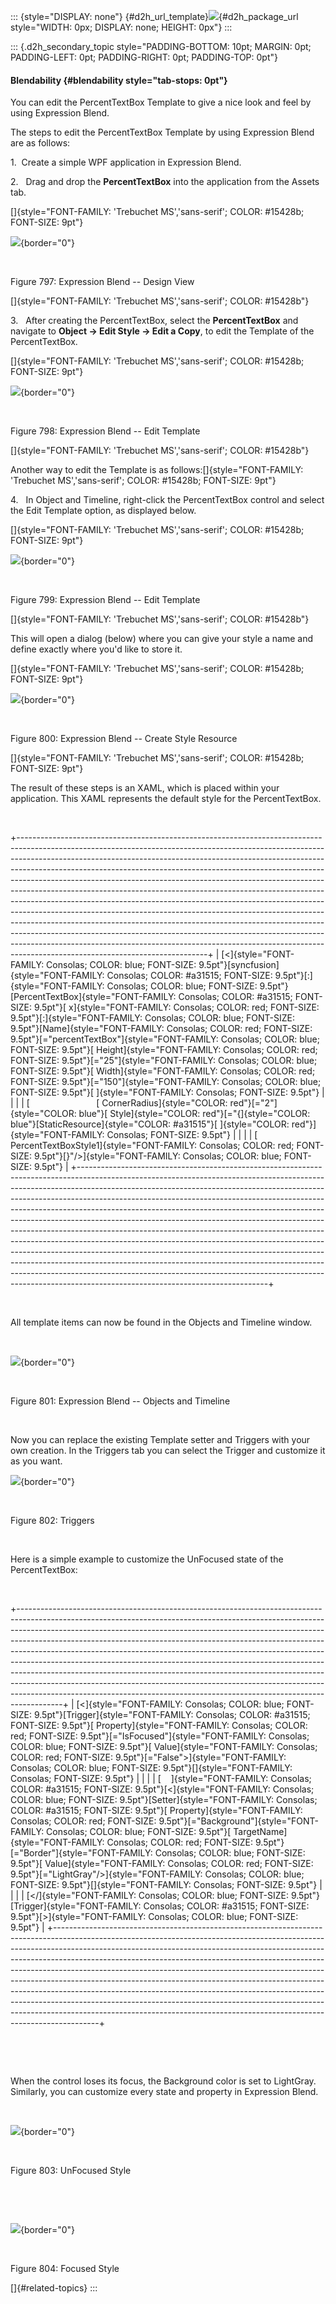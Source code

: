 ::: {style="DISPLAY: none"}
[](ms-xhelp:///?Id=d2h_url_template){#d2h_url_template}![](!package_url!){#d2h_package_url style="WIDTH: 0px; DISPLAY: none; HEIGHT: 0px"}
:::

::: {.d2h_secondary_topic style="PADDING-BOTTOM: 10pt; MARGIN: 0pt; PADDING-LEFT: 0pt; PADDING-RIGHT: 0pt; PADDING-TOP: 0pt"}
#### Blendability {#blendability style="tab-stops: 0pt"}

You can edit the PercentTextBox Template to give a nice look and feel by using Expression Blend.

The steps to edit the PercentTextBox Template by using Expression Blend are as follows:

1.  Create a simple WPF application in Expression Blend.

2.   Drag and drop the **PercentTextBox** into the application from the Assets tab.

[]{style="FONT-FAMILY: 'Trebuchet MS','sans-serif'; COLOR: #15428b; FONT-SIZE: 9pt"} 

![](ImagesExt/image30_692.png){border="0"}

 

Figure 797: Expression Blend -- Design View

[]{style="FONT-FAMILY: 'Trebuchet MS','sans-serif'; COLOR: #15428b"} 

3.   After creating the PercentTextBox, select the **PercentTextBox** and navigate to **Object -\> Edit Style -\> Edit a Copy**, to edit the Template of the PercentTextBox.

[]{style="FONT-FAMILY: 'Trebuchet MS','sans-serif'; COLOR: #15428b; FONT-SIZE: 9pt"} 

![](ImagesExt/image30_693.png){border="0"}

 

Figure 798: Expression Blend -- Edit Template

[]{style="FONT-FAMILY: 'Trebuchet MS','sans-serif'; COLOR: #15428b"} 

Another way to edit the Template is as follows:[]{style="FONT-FAMILY: 'Trebuchet MS','sans-serif'; COLOR: #15428b; FONT-SIZE: 9pt"}

4.   In Object and Timeline, right-click the PercentTextBox control and select the Edit Template option, as displayed below.

[]{style="FONT-FAMILY: 'Trebuchet MS','sans-serif'; COLOR: #15428b; FONT-SIZE: 9pt"} 

![](ImagesExt/image30_694.png){border="0"}

 

Figure 799: Expression Blend -- Edit Template

[]{style="FONT-FAMILY: 'Trebuchet MS','sans-serif'; COLOR: #15428b"} 

This will open a dialog (below) where you can give your style a name and define exactly where you'd like to store it.

[]{style="FONT-FAMILY: 'Trebuchet MS','sans-serif'; COLOR: #15428b; FONT-SIZE: 9pt"} 

![](ImagesExt/image30_695.png){border="0"}

 

Figure 800: Expression Blend -- Create Style Resource

[]{style="FONT-FAMILY: 'Trebuchet MS','sans-serif'; COLOR: #15428b; FONT-SIZE: 9pt"} 

The result of these steps is an XAML, which is placed within your application. This XAML represents the default style for the PercentTextBox.

 

+-----------------------------------------------------------------------------------------------------------------------------------------------------------------------------------------------------------------------------------------------------------------------------------------------------------------------------------------------------------------------------------------------------------------------------------------------------------------------------------------------------------------------------------------------------------------------------------------------------------------------------------------------------------------------------------------------------------------------------------------------------------------------------------------------------------------------------------------------------------------------------------------------------------------------------------------+
| [\<]{style="FONT-FAMILY: Consolas; COLOR: blue; FONT-SIZE: 9.5pt"}[syncfusion]{style="FONT-FAMILY: Consolas; COLOR: #a31515; FONT-SIZE: 9.5pt"}[:]{style="FONT-FAMILY: Consolas; COLOR: blue; FONT-SIZE: 9.5pt"}[PercentTextBox]{style="FONT-FAMILY: Consolas; COLOR: #a31515; FONT-SIZE: 9.5pt"}[ x]{style="FONT-FAMILY: Consolas; COLOR: red; FONT-SIZE: 9.5pt"}[:]{style="FONT-FAMILY: Consolas; COLOR: blue; FONT-SIZE: 9.5pt"}[Name]{style="FONT-FAMILY: Consolas; COLOR: red; FONT-SIZE: 9.5pt"}[=\"percentTextBox\"]{style="FONT-FAMILY: Consolas; COLOR: blue; FONT-SIZE: 9.5pt"}[ Height]{style="FONT-FAMILY: Consolas; COLOR: red; FONT-SIZE: 9.5pt"}[=\"25\"]{style="FONT-FAMILY: Consolas; COLOR: blue; FONT-SIZE: 9.5pt"}[ Width]{style="FONT-FAMILY: Consolas; COLOR: red; FONT-SIZE: 9.5pt"}[=\"150\"]{style="FONT-FAMILY: Consolas; COLOR: blue; FONT-SIZE: 9.5pt"}[ ]{style="FONT-FAMILY: Consolas; FONT-SIZE: 9.5pt"} |
|                                                                                                                                                                                                                                                                                                                                                                                                                                                                                                                                                                                                                                                                                                                                                                                                                                                                                                                                         |
| [                           [ CornerRadius]{style="COLOR: red"}[=\"2\"]{style="COLOR: blue"}[ Style]{style="COLOR: red"}[=\"{]{style="COLOR: blue"}[StaticResource]{style="COLOR: #a31515"}[ ]{style="COLOR: red"}]{style="FONT-FAMILY: Consolas; FONT-SIZE: 9.5pt"}                                                                                                                                                                                                                                                                                                                                                                                                                                                                                                                                                                                                                                                                    |
|                                                                                                                                                                                                                                                                                                                                                                                                                                                                                                                                                                                                                                                                                                                                                                                                                                                                                                                                         |
| [                            PercentTextBoxStyle1]{style="FONT-FAMILY: Consolas; COLOR: red; FONT-SIZE: 9.5pt"}[}\"/\>]{style="FONT-FAMILY: Consolas; COLOR: blue; FONT-SIZE: 9.5pt"}                                                                                                                                                                                                                                                                                                                                                                                                                                                                                                                                                                                                                                                                                                                                                   |
+-----------------------------------------------------------------------------------------------------------------------------------------------------------------------------------------------------------------------------------------------------------------------------------------------------------------------------------------------------------------------------------------------------------------------------------------------------------------------------------------------------------------------------------------------------------------------------------------------------------------------------------------------------------------------------------------------------------------------------------------------------------------------------------------------------------------------------------------------------------------------------------------------------------------------------------------+

 

All template items can now be found in the Objects and Timeline window.

 

![](ImagesExt/image30_696.png){border="0"}

 

Figure 801: Expression Blend -- Objects and Timeline

 

Now you can replace the existing Template setter and Triggers with your own creation. In the Triggers tab you can select the Trigger and customize it as you want.

![](ImagesExt/image30_248.png){border="0"}

 

Figure 802: Triggers

 

Here is a simple example to customize the UnFocused state of the PercentTextBox:

 

+-----------------------------------------------------------------------------------------------------------------------------------------------------------------------------------------------------------------------------------------------------------------------------------------------------------------------------------------------------------------------------------------------------------------------------------------------------------------------------------------------------------------------------------------------------------------------------------------------------------------------------------------------------------------------------------------------------------------------------------------+
| [\<]{style="FONT-FAMILY: Consolas; COLOR: blue; FONT-SIZE: 9.5pt"}[Trigger]{style="FONT-FAMILY: Consolas; COLOR: #a31515; FONT-SIZE: 9.5pt"}[ Property]{style="FONT-FAMILY: Consolas; COLOR: red; FONT-SIZE: 9.5pt"}[=\"IsFocused\"]{style="FONT-FAMILY: Consolas; COLOR: blue; FONT-SIZE: 9.5pt"}[ Value]{style="FONT-FAMILY: Consolas; COLOR: red; FONT-SIZE: 9.5pt"}[=\"False\"\>]{style="FONT-FAMILY: Consolas; COLOR: blue; FONT-SIZE: 9.5pt"}[]{style="FONT-FAMILY: Consolas; FONT-SIZE: 9.5pt"}                                                                                                                                                                                                                                  |
|                                                                                                                                                                                                                                                                                                                                                                                                                                                                                                                                                                                                                                                                                                                                         |
| [    ]{style="FONT-FAMILY: Consolas; COLOR: #a31515; FONT-SIZE: 9.5pt"}[\<]{style="FONT-FAMILY: Consolas; COLOR: blue; FONT-SIZE: 9.5pt"}[Setter]{style="FONT-FAMILY: Consolas; COLOR: #a31515; FONT-SIZE: 9.5pt"}[ Property]{style="FONT-FAMILY: Consolas; COLOR: red; FONT-SIZE: 9.5pt"}[=\"Background\"]{style="FONT-FAMILY: Consolas; COLOR: blue; FONT-SIZE: 9.5pt"}[ TargetName]{style="FONT-FAMILY: Consolas; COLOR: red; FONT-SIZE: 9.5pt"}[=\"Border\"]{style="FONT-FAMILY: Consolas; COLOR: blue; FONT-SIZE: 9.5pt"}[ Value]{style="FONT-FAMILY: Consolas; COLOR: red; FONT-SIZE: 9.5pt"}[=\"LightGray\"/\>]{style="FONT-FAMILY: Consolas; COLOR: blue; FONT-SIZE: 9.5pt"}[]{style="FONT-FAMILY: Consolas; FONT-SIZE: 9.5pt"} |
|                                                                                                                                                                                                                                                                                                                                                                                                                                                                                                                                                                                                                                                                                                                                         |
| [\</]{style="FONT-FAMILY: Consolas; COLOR: blue; FONT-SIZE: 9.5pt"}[Trigger]{style="FONT-FAMILY: Consolas; COLOR: #a31515; FONT-SIZE: 9.5pt"}[\>]{style="FONT-FAMILY: Consolas; COLOR: blue; FONT-SIZE: 9.5pt"}                                                                                                                                                                                                                                                                                                                                                                                                                                                                                                                         |
+-----------------------------------------------------------------------------------------------------------------------------------------------------------------------------------------------------------------------------------------------------------------------------------------------------------------------------------------------------------------------------------------------------------------------------------------------------------------------------------------------------------------------------------------------------------------------------------------------------------------------------------------------------------------------------------------------------------------------------------------+

 

 

When the control loses its focus, the Background color is set to LightGray. Similarly, you can customize every state and property in Expression Blend.

 

![](ImagesExt/image30_697.png){border="0"}

 

Figure 803: UnFocused Style

 

 

![](ImagesExt/image30_698.png){border="0"}

 

Figure 804: Focused Style

[]{#related-topics}
:::
